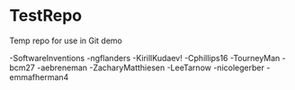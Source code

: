 # TestRepo
Temp repo for use in Git demo

-SoftwareInventions
-ngflanders
-KirillKudaev!
-Cphillips16
-TourneyMan
-bcm27
-aebreneman
-ZacharyMatthiesen
-LeeTarnow
-nicolegerber
-emmafherman4
